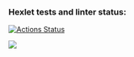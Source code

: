 ### Hexlet tests and linter status:
[![Actions Status](https://github.com/Filchanskiy/python-project-lvl1/workflows/hexlet-check/badge.svg)](https://github.com/Filchanskiy/python-project-lvl1/actions)

<a href="https://codeclimate.com/github/codeclimate/codeclimate/maintainability"><img src="https://api.codeclimate.com/v1/badges/a99a88d28ad37a79dbf6/maintainability" /></a>
